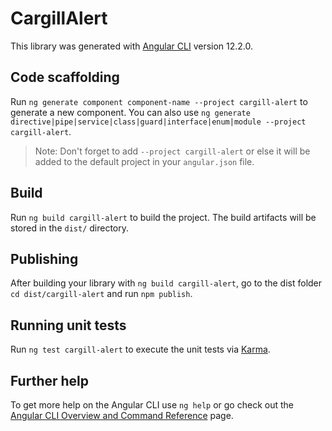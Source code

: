 # CargillAlert

This library was generated with [Angular CLI](https://github.com/angular/angular-cli) version 12.2.0.

## Code scaffolding

Run `ng generate component component-name --project cargill-alert` to generate a new component. You can also use `ng generate directive|pipe|service|class|guard|interface|enum|module --project cargill-alert`.
> Note: Don't forget to add `--project cargill-alert` or else it will be added to the default project in your `angular.json` file. 

## Build

Run `ng build cargill-alert` to build the project. The build artifacts will be stored in the `dist/` directory.

## Publishing

After building your library with `ng build cargill-alert`, go to the dist folder `cd dist/cargill-alert` and run `npm publish`.

## Running unit tests

Run `ng test cargill-alert` to execute the unit tests via [Karma](https://karma-runner.github.io).

## Further help

To get more help on the Angular CLI use `ng help` or go check out the [Angular CLI Overview and Command Reference](https://angular.io/cli) page.
